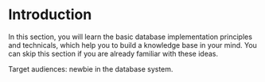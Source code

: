 # Introduction

In this section, you will learn the basic database implementation principles and technicals, which help you to build a knowledge base in your mind. You can skip this section if you are already familiar with these ideas.

Target audiences: newbie in the database system.

